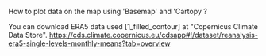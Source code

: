 How to plot data on the map using 'Basemap' and 'Cartopy ?

You can download ERA5 data used [1_filled_contour] at "Copernicus Climate Data Store".
https://cds.climate.copernicus.eu/cdsapp#!/dataset/reanalysis-era5-single-levels-monthly-means?tab=overview
